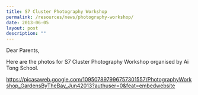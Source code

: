 ```yaml
---
title: S7 Cluster Photography Workshop
permalink: /resources/news/photography-workshop/
date: 2013-06-05
layout: post
description: ""
---
```

Dear Parents,

Here are the photos for S7 Cluster Photography Workshop organised by Ai Tong School.

https://picasaweb.google.com/109507897996757301557/PhotographyWorkshop_GardensByTheBay_Jun42013?authuser=0&feat=embedwebsite